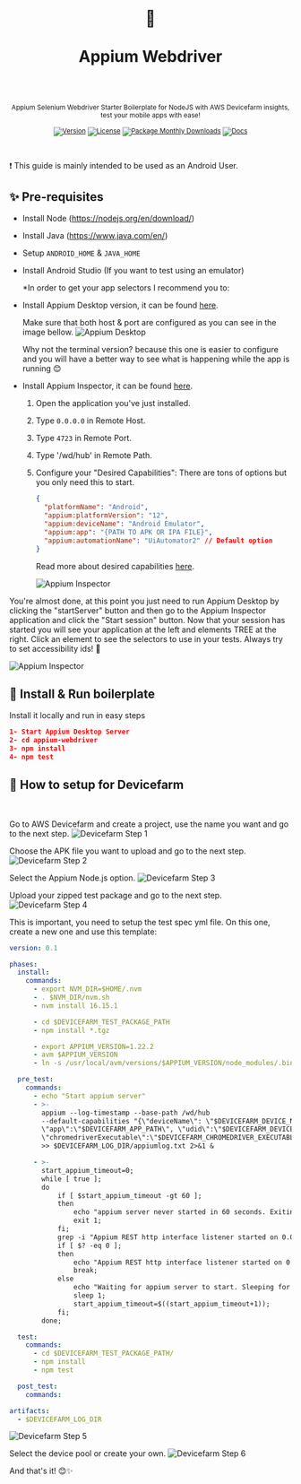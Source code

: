 <div align="center">
  <h1>
    <br/>
    📱
    <br />
    <br />
    Appium Webdriver
    <br />
    <br />
  </h1>
  <sup>
    <br />
 Appium Selenium Webdriver Starter Boilerplate for NodeJS with AWS Devicefarm insights, test your mobile apps with ease!</em>
    <br />
    <br /

[![Version](https://img.shields.io/github/v/tag/morellexf26/appium-webdriver?label=%20&style=for-the-badge)](https://github.com/morellexf26/appium-webdriver/releases)
[![License](https://img.shields.io/badge/-MIT-f56565.svg?longCache=true&style=for-the-badge)](https://github.com/morellexf26/appium-webdriver/blob/main/LICENSE)
[![Package Monthly Downloads](https://img.shields.io/npm/dm/appium-webdriver?label=%20&style=for-the-badge)](https://www.npmjs.com/package/appium-webdriver)
[![Docs](https://img.shields.io/badge/-Docs-blue.svg?style=for-the-badge)](https://www.selenium.dev/documentation/overview/)

  </sup>
</div>

<br>

❗️ This guide is mainly intended to be used as an Android User.

## ✨ Pre-requisites

- Install Node (https://nodejs.org/en/download/)
- Install Java (https://www.java.com/en/)
- Setup `ANDROID_HOME` & `JAVA_HOME`
- Install Android Studio (If you want to test using an emulator)

  \*In order to get your app selectors I recommend you to:

- Install Appium Desktop version, it can be found [here](https://github.com/appium/appium-desktop/releases/).

  Make sure that both host & port are configured as you can see in the image bellow.
  <img alt='Appium Desktop' src="./screenshots/appium-gui.png" />

  Why not the terminal version? because this one is easier to configure and you will have a better way to see what is happening while the app is running 😊

- Install Appium Inspector, it can be found [here](https://github.com/appium/appium-inspector/releases).

  1. Open the application you've just installed.
  2. Type `0.0.0.0` in Remote Host.
  3. Type `4723` in Remote Port.
  4. Type '/wd/hub' in Remote Path.
  5. Configure your "Desired Capabilities":
     There are tons of options but you only need this to start.

     ```json
     {
       "platformName": "Android",
       "appium:platformVersion": "12",
       "appium:deviceName": "Android Emulator",
       "appium:app": "{PATH TO APK OR IPA FILE}",
       "appium:automationName": "UiAutomator2" // Default option
     }
     ```

     Read more about desired capabilities [here](https://github.com/appium/appium/blob/master/docs/en/writing-running-appium/caps.md).

     <img alt='Appium Inspector' src="./screenshots/appium-inspector.png" />

You're almost done, at this point you just need to run Appium Desktop by clicking the "startServer" button and then go to the Appium Inspector application and click the "Start session" button. Now that your session has started you will see your application at the left and elements TREE at the right. Click an element to see the selectors to use in your tests.
Always try to set accessibility ids! 🫡

<img alt='Appium Inspector' src="./screenshots/appium-inspector-2.png" />

<br>

## 🚀 Install & Run boilerplate

Install it locally and run in easy steps

```json
1- Start Appium Desktop Server
2- cd appium-webdriver
3- npm install
4- npm test
```

## 📱 How to setup for Devicefarm

<br>

Go to AWS Devicefarm and create a project, use the name you want and go to the next step.
<img alt='Devicefarm Step 1' src="./screenshots/devicefarm/1.png" />

Choose the APK file you want to upload and go to the next step.
<img alt='Devicefarm Step 2' src="./screenshots/devicefarm/2.png" />

Select the Appium Node.js option.
<img alt='Devicefarm Step 3' src="./screenshots/devicefarm/3.png" />

Upload your zipped test package and go to the next step.
<img alt='Devicefarm Step 4' src="./screenshots/devicefarm/4.png" />

This is important, you need to setup the test spec yml file. On this one, create a new one and use this template:

```yml
version: 0.1

phases:
  install:
    commands:
      - export NVM_DIR=$HOME/.nvm
      - . $NVM_DIR/nvm.sh
      - nvm install 16.15.1

      - cd $DEVICEFARM_TEST_PACKAGE_PATH
      - npm install *.tgz

      - export APPIUM_VERSION=1.22.2
      - avm $APPIUM_VERSION
      - ln -s /usr/local/avm/versions/$APPIUM_VERSION/node_modules/.bin/appium  /usr/local/avm/versions/$APPIUM_VERSION/node_modules/appium/bin/appium.js

  pre_test:
    commands:
      - echo "Start appium server"
      - >-
        appium --log-timestamp --base-path /wd/hub
        --default-capabilities "{\"deviceName\": \"$DEVICEFARM_DEVICE_NAME\", \"platformName\":\"$DEVICEFARM_DEVICE_PLATFORM_NAME\",
        \"app\":\"$DEVICEFARM_APP_PATH\", \"udid\":\"$DEVICEFARM_DEVICE_UDID\", \"platformVersion\":\"$DEVICEFARM_DEVICE_OS_VERSION\",
        \"chromedriverExecutable\":\"$DEVICEFARM_CHROMEDRIVER_EXECUTABLE\"}"
        >> $DEVICEFARM_LOG_DIR/appiumlog.txt 2>&1 &

      - >-
        start_appium_timeout=0;
        while [ true ];
        do
            if [ $start_appium_timeout -gt 60 ];
            then
                echo "appium server never started in 60 seconds. Exiting";
                exit 1;
            fi;
            grep -i "Appium REST http interface listener started on 0.0.0.0:4723" $DEVICEFARM_LOG_DIR/appiumlog.txt >> /dev/null 2>&1;
            if [ $? -eq 0 ];
            then
                echo "Appium REST http interface listener started on 0.0.0.0:4723";
                break;
            else
                echo "Waiting for appium server to start. Sleeping for 1 second";
                sleep 1;
                start_appium_timeout=$((start_appium_timeout+1));
            fi;
        done;

  test:
    commands:
      - cd $DEVICEFARM_TEST_PACKAGE_PATH/
      - npm install
      - npm test

  post_test:
    commands:

artifacts:
  - $DEVICEFARM_LOG_DIR
```

<img alt='Devicefarm Step 5' src="./screenshots/devicefarm/5.png" />

Select the device pool or create your own.
<img alt='Devicefarm Step 6' src="./screenshots/devicefarm/6.png" />

And that's it! 😊✨